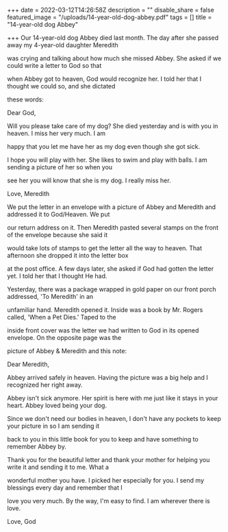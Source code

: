+++
date = 2022-03-12T14:26:58Z
description = ""
disable_share = false
featured_image = "/uploads/14-year-old-dog-abbey.pdf"
tags = []
title = "14-year-old dog Abbey"

+++
Our 14-year-old dog Abbey died last month. The day after she passed away my 4-year-old daughter Meredith

was crying and talking about how much she missed Abbey. She asked if we could write a letter to God so that

when Abbey got to heaven, God would recognize her. I told her that I thought we could so, and she dictated

these words:

Dear God,

Will you please take care of my dog? She died yesterday and is with you in heaven. I miss her very much. I am

happy that you let me have her as my dog even though she got sick.

I hope you will play with her. She likes to swim and play with balls. I am sending a picture of her so when you

see her you will know that she is my dog. I really miss her.

Love, Meredith

We put the letter in an envelope with a picture of Abbey and Meredith and addressed it to God/Heaven. We put

our return address on it. Then Meredith pasted several stamps on the front of the envelope because she said it

would take lots of stamps to get the letter all the way to heaven. That afternoon she dropped it into the letter box

at the post office. A few days later, she asked if God had gotten the letter yet. I told her that I thought He had.

Yesterday, there was a package wrapped in gold paper on our front porch addressed, 'To Meredith' in an

unfamiliar hand. Meredith opened it. Inside was a book by Mr. Rogers called, 'When a Pet Dies.' Taped to the

inside front cover was the letter we had written to God in its opened envelope. On the opposite page was the

picture of Abbey & Meredith and this note:

Dear Meredith,

Abbey arrived safely in heaven. Having the picture was a big help and I recognized her right away.

Abbey isn't sick anymore. Her spirit is here with me just like it stays in your heart. Abbey loved being your dog.

Since we don't need our bodies in heaven, I don't have any pockets to keep your picture in so I am sending it

back to you in this little book for you to keep and have something to remember Abbey by.

Thank you for the beautiful letter and thank your mother for helping you write it and sending it to me. What a

wonderful mother you have. I picked her especially for you. I send my blessings every day and remember that I

love you very much. By the way, I'm easy to find. I am wherever there is love.

Love, God